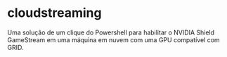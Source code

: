 # cloudstreaming
Uma solução de um clique do Powershell para habilitar o NVIDIA Shield GameStream em uma máquina em nuvem com uma GPU compatível com GRID.
